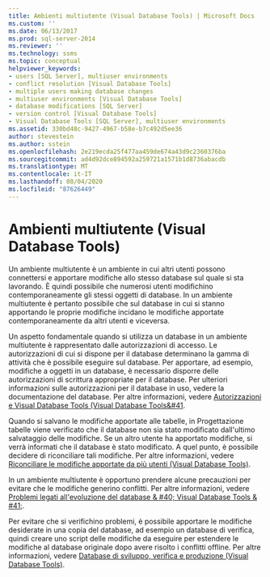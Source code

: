 ```yaml
---
title: Ambienti multiutente (Visual Database Tools) | Microsoft Docs
ms.custom: ''
ms.date: 06/13/2017
ms.prod: sql-server-2014
ms.reviewer: ''
ms.technology: ssms
ms.topic: conceptual
helpviewer_keywords:
- users [SQL Server], multiuser environments
- conflict resolution [Visual Database Tools]
- multiple users making database changes
- multiuser environments [Visual Database Tools]
- database modifications [SQL Server]
- version control [Visual Database Tools]
- Visual Database Tools [SQL Server], multiuser environments
ms.assetid: 330bd48c-9427-4967-b58e-b7c492d5ee36
author: stevestein
ms.author: sstein
ms.openlocfilehash: 2e219ecda25f477aa459de674a43d9c2360376ba
ms.sourcegitcommit: ad4d92dce894592a259721a1571b1d8736abacdb
ms.translationtype: MT
ms.contentlocale: it-IT
ms.lasthandoff: 08/04/2020
ms.locfileid: "87626449"
---
```

# <a name="multiuser-environments-visual-database-tools"></a>Ambienti multiutente (Visual Database Tools)
  Un ambiente multiutente è un ambiente in cui altri utenti possono connettersi e apportare modifiche allo stesso database sul quale si sta lavorando. È quindi possibile che numerosi utenti modifichino contemporaneamente gli stessi oggetti di database. In un ambiente multiutente è pertanto possibile che sul database in cui si stanno apportando le proprie modifiche incidano le modifiche apportate contemporaneamente da altri utenti e viceversa.  
  
 Un aspetto fondamentale quando si utilizza un database in un ambiente multiutente è rappresentato dalle autorizzazioni di accesso. Le autorizzazioni di cui si dispone per il database determinano la gamma di attività che è possibile eseguire sul database. Per apportare, ad esempio, modifiche a oggetti in un database, è necessario disporre delle autorizzazioni di scrittura appropriate per il database. Per ulteriori informazioni sulle autorizzazioni per il database in uso, vedere la documentazione del database. Per altre informazioni, vedere [Autorizzazioni e Visual Database Tools &#40;Visual Database Tools&#41](visual-database-tools.md).  
  
 Quando si salvano le modifiche apportate alle tabelle, in Progettazione tabelle viene verificato che il database non sia stato modificato dall'ultimo salvataggio delle modifiche. Se un altro utente ha apportato modifiche, si verrà informati che il database è stato modificato. A quel punto, è possibile decidere di riconciliare tali modifiche. Per altre informazioni, vedere [Riconciliare le modifiche apportate da più utenti &#40;Visual Database Tools&#41;](reconcile-changes-made-by-multiple-users-visual-database-tools.md).  
  
 In un ambiente multiutente è opportuno prendere alcune precauzioni per evitare che le modifiche generino conflitti. Per altre informazioni, vedere [Problemi legati all'evoluzione del database & #40; Visual Database Tools & #41;](issues-of-database-evolution-visual-database-tools.md).  
  
 Per evitare che si verifichino problemi, è possibile apportare le modifiche desiderate in una copia del database, ad esempio un database di verifica, quindi creare uno script delle modifiche da eseguire per estendere le modifiche al database originale dopo avere risolto i conflitti offline. Per altre informazioni, vedere [Database di sviluppo, verifica e produzione &#40;Visual Database Tools&#41;](development-test-and-production-databases-visual-database-tools.md).  
  
  
